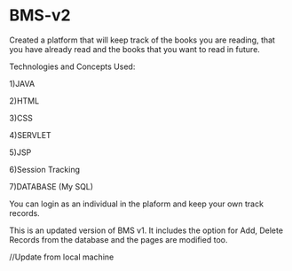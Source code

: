 # BMS-v2

Created a platform that will keep track of the books you are reading, that you have already read and the books that you want to read in future.

Technologies and Concepts Used:

1)JAVA 

2)HTML 

3)CSS 

4)SERVLET 

5)JSP 

6)Session Tracking 

7)DATABASE (My SQL)

You can login as an individual in the plaform and keep your own track records.

This is an updated version of BMS v1. 
It includes the option for Add, Delete Records from the database and the pages are modified too.


//Update from local machine